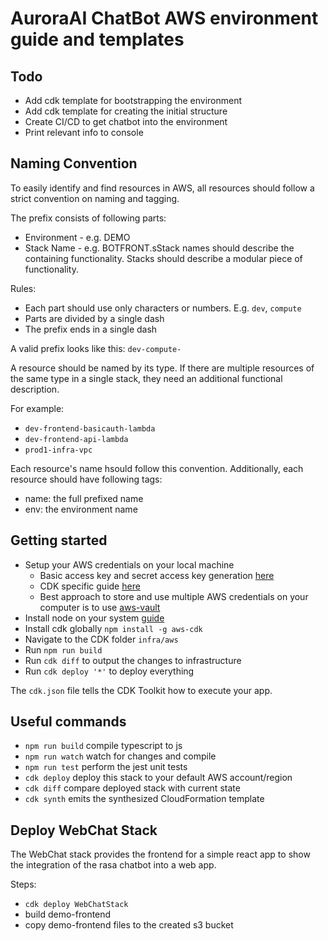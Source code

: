 # AuroraAI ChatBot AWS environment guide and templates

## Todo
- Add cdk template for bootstrapping the environment
- Add cdk template for creating the initial structure
- Create CI/CD to get chatbot into the environment
- Print relevant info to console

## Naming Convention
To easily identify and find resources in AWS, all resources should follow a strict convention on naming and tagging.

The prefix consists of following parts:
- Environment - e.g. DEMO
- Stack Name  - e.g. BOTFRONT.sStack names should describe the containing functionality. Stacks should describe a modular piece of functionality.

Rules:
- Each part should use only characters or numbers. E.g. `dev`, `compute`
- Parts are divided by a single dash
- The prefix ends in a single dash

A valid prefix looks like this: `dev-compute-`

A resource should be named by its type. If there are multiple resources of the same type in a single stack, they need an additional functional description.

For example:
- `dev-frontend-basicauth-lambda`
- `dev-frontend-api-lambda`
- `prod1-infra-vpc`

Each resource's name hsould follow this convention.
Additionally, each resource should have following tags:
- name: the full prefixed name
- env: the environment name

## Getting started
- Setup your AWS credentials on your local machine
  - Basic access key and secret access key generation [here](https://docs.aws.amazon.com/powershell/latest/userguide/pstools-appendix-sign-up.html)
  - CDK specific guide [here](https://docs.aws.amazon.com/cdk/latest/guide/getting_started.html)
  - Best approach to store and use multiple AWS credentials on your computer is to use [aws-vault](https://github.com/99designs/aws-vault)
- Install node on your system [guide](https://nodejs.org/en/download/)
- Install cdk globally `npm install -g aws-cdk`
- Navigate to the CDK folder `infra/aws`
- Run `npm run build`
- Run `cdk diff` to output the changes to infrastructure
- Run `cdk deploy '*'` to deploy everything

The `cdk.json` file tells the CDK Toolkit how to execute your app.

## Useful commands

 * `npm run build`   compile typescript to js
 * `npm run watch`   watch for changes and compile
 * `npm run test`    perform the jest unit tests
 * `cdk deploy`      deploy this stack to your default AWS account/region
 * `cdk diff`        compare deployed stack with current state
 * `cdk synth`       emits the synthesized CloudFormation template


## Deploy WebChat Stack
The WebChat stack provides the frontend for a simple react app to show the integration of the rasa chatbot into a web app.

Steps:
- `cdk deploy WebChatStack`
- build demo-frontend
- copy demo-frontend files to the created s3 bucket